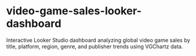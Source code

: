 # video-game-sales-looker-dashboard
Interactive Looker Studio dashboard analyzing global video game sales by title, platform, region, genre, and publisher trends using VGChartz data.
